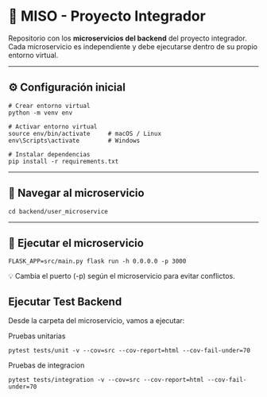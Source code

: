# 🧩 MISO - Proyecto Integrador

Repositorio con los **microservicios del backend** del proyecto integrador.
Cada microservicio es independiente y debe ejecutarse dentro de su propio entorno virtual.

---

## ⚙️ Configuración inicial

```
# Crear entorno virtual
python -m venv env

# Activar entorno virtual
source env/bin/activate     # macOS / Linux
env\Scripts\activate        # Windows

# Instalar dependencias
pip install -r requirements.txt
```

---

## 📂 Navegar al microservicio

```
cd backend/user_microservice
```

---

## 🚀 Ejecutar el microservicio

```
FLASK_APP=src/main.py flask run -h 0.0.0.0 -p 3000
```

💡 Cambia el puerto (-p) según el microservicio para evitar conflictos.

## Ejecutar Test Backend

Desde la carpeta del microservicio, vamos a ejecutar:

Pruebas unitarias
```
pytest tests/unit -v --cov=src --cov-report=html --cov-fail-under=70
```

Pruebas de integracion
```
pytest tests/integration -v --cov=src --cov-report=html --cov-fail-under=70
```
